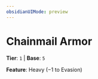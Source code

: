 ```yaml
---
obsidianUIMode: preview
---
```

# Chainmail Armor

**Tier**: `1` | **Base**: `5`

**Feature**: Heavy (−1 to Evasion)
